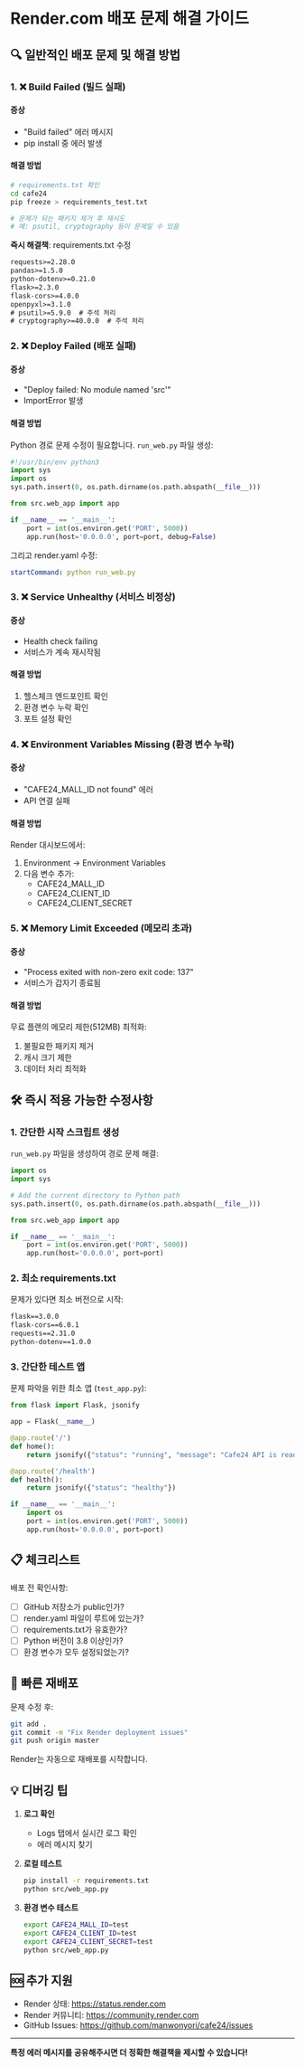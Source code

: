 # Render.com 배포 문제 해결 가이드

## 🔍 일반적인 배포 문제 및 해결 방법

### 1. ❌ **Build Failed (빌드 실패)**

#### 증상
- "Build failed" 에러 메시지
- pip install 중 에러 발생

#### 해결 방법
```bash
# requirements.txt 확인
cd cafe24
pip freeze > requirements_test.txt

# 문제가 되는 패키지 제거 후 재시도
# 예: psutil, cryptography 등이 문제일 수 있음
```

**즉시 해결책**: requirements.txt 수정
```txt
requests>=2.28.0
pandas>=1.5.0
python-dotenv>=0.21.0
flask>=2.3.0
flask-cors>=4.0.0
openpyxl>=3.1.0
# psutil>=5.9.0  # 주석 처리
# cryptography>=40.0.0  # 주석 처리
```

### 2. ❌ **Deploy Failed (배포 실패)**

#### 증상
- "Deploy failed: No module named 'src'"
- ImportError 발생

#### 해결 방법
Python 경로 문제 수정이 필요합니다. `run_web.py` 파일 생성:

```python
#!/usr/bin/env python3
import sys
import os
sys.path.insert(0, os.path.dirname(os.path.abspath(__file__)))

from src.web_app import app

if __name__ == '__main__':
    port = int(os.environ.get('PORT', 5000))
    app.run(host='0.0.0.0', port=port, debug=False)
```

그리고 render.yaml 수정:
```yaml
startCommand: python run_web.py
```

### 3. ❌ **Service Unhealthy (서비스 비정상)**

#### 증상
- Health check failing
- 서비스가 계속 재시작됨

#### 해결 방법
1. 헬스체크 엔드포인트 확인
2. 환경 변수 누락 확인
3. 포트 설정 확인

### 4. ❌ **Environment Variables Missing (환경 변수 누락)**

#### 증상
- "CAFE24_MALL_ID not found" 에러
- API 연결 실패

#### 해결 방법
Render 대시보드에서:
1. Environment → Environment Variables
2. 다음 변수 추가:
   - CAFE24_MALL_ID
   - CAFE24_CLIENT_ID
   - CAFE24_CLIENT_SECRET

### 5. ❌ **Memory Limit Exceeded (메모리 초과)**

#### 증상
- "Process exited with non-zero exit code: 137"
- 서비스가 갑자기 종료됨

#### 해결 방법
무료 플랜의 메모리 제한(512MB) 최적화:
1. 불필요한 패키지 제거
2. 캐시 크기 제한
3. 데이터 처리 최적화

## 🛠️ 즉시 적용 가능한 수정사항

### 1. 간단한 시작 스크립트 생성
`run_web.py` 파일을 생성하여 경로 문제 해결:

```python
import os
import sys

# Add the current directory to Python path
sys.path.insert(0, os.path.dirname(os.path.abspath(__file__)))

from src.web_app import app

if __name__ == '__main__':
    port = int(os.environ.get('PORT', 5000))
    app.run(host='0.0.0.0', port=port)
```

### 2. 최소 requirements.txt
문제가 있다면 최소 버전으로 시작:

```txt
flask==3.0.0
flask-cors==6.0.1
requests==2.31.0
python-dotenv==1.0.0
```

### 3. 간단한 테스트 앱
문제 파악을 위한 최소 앱 (`test_app.py`):

```python
from flask import Flask, jsonify

app = Flask(__name__)

@app.route('/')
def home():
    return jsonify({"status": "running", "message": "Cafe24 API is ready"})

@app.route('/health')
def health():
    return jsonify({"status": "healthy"})

if __name__ == '__main__':
    import os
    port = int(os.environ.get('PORT', 5000))
    app.run(host='0.0.0.0', port=port)
```

## 📋 체크리스트

배포 전 확인사항:
- [ ] GitHub 저장소가 public인가?
- [ ] render.yaml 파일이 루트에 있는가?
- [ ] requirements.txt가 유효한가?
- [ ] Python 버전이 3.8 이상인가?
- [ ] 환경 변수가 모두 설정되었는가?

## 🚀 빠른 재배포

문제 수정 후:
```bash
git add .
git commit -m "Fix Render deployment issues"
git push origin master
```

Render는 자동으로 재배포를 시작합니다.

## 💡 디버깅 팁

1. **로그 확인**
   - Logs 탭에서 실시간 로그 확인
   - 에러 메시지 찾기

2. **로컬 테스트**
   ```bash
   pip install -r requirements.txt
   python src/web_app.py
   ```

3. **환경 변수 테스트**
   ```bash
   export CAFE24_MALL_ID=test
   export CAFE24_CLIENT_ID=test
   export CAFE24_CLIENT_SECRET=test
   python src/web_app.py
   ```

## 🆘 추가 지원

- Render 상태: https://status.render.com
- Render 커뮤니티: https://community.render.com
- GitHub Issues: https://github.com/manwonyori/cafe24/issues

---

**특정 에러 메시지를 공유해주시면 더 정확한 해결책을 제시할 수 있습니다!**